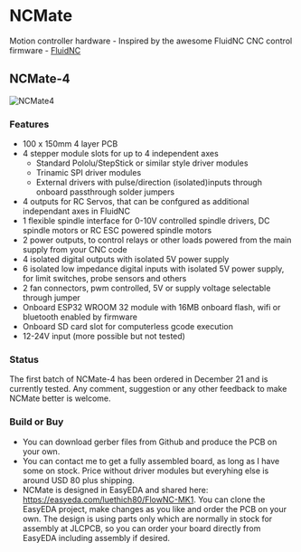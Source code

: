 # NCMate
Motion controller hardware - Inspired by the awesome FluidNC CNC control firmware - [FluidNC](https://github.com/bdring/FluidNC)

## NCMate-4
![NCMate4](https://user-images.githubusercontent.com/10495848/145067609-8ef39956-5bb4-4081-9541-c956c663a5fe.PNG)
### Features
- 100 x 150mm 4 layer PCB
- 4 stepper module slots for up to 4 independent axes
  - Standard Pololu/StepStick or similar style driver modules
  - Trinamic SPI driver modules 
  - External drivers with pulse/direction (isolated)inputs through onboard passthrough solder jumpers
- 4 outputs for RC Servos, that can be confgured as additional independant axes in FluidNC
- 1 flexible spindle interface for 0-10V controlled spindle drivers, DC spindle motors or RC ESC powered spindle motors
- 2 power outputs, to control relays or other loads powered from the main supply from your CNC code
- 4 isolated digital outputs with isolated 5V power supply
- 6 isolated low impedance digital inputs with isolated 5V power supply, for limit switches, probe sensors and others
- 2 fan connectors, pwm controlled, 5V or supply voltage selectable through jumper
- Onboard ESP32 WROOM 32 module with 16MB onboard flash, wifi or bluetooth enabled by firmware
- Onboard SD card slot for computerless gcode execution
- 12-24V input (more possible but not tested)

### Status
The first batch of NCMate-4 has been ordered in December 21 and is currently tested.
Any comment, suggestion or any other feedback to make NCMate better is welcome.

### Build or Buy
- You can download gerber files from Github and produce the PCB on your own.
- You can contact me to get a fully assembled board, as long as I have some on stock. Price without driver modules but everyhing else is around USD 80 plus shipping. 
- NCMate is designed in EasyEDA and shared here: https://easyeda.com/luethich80/FlowNC-MK1. You can clone the EasyEDA project, make changes as you like and order the PCB on your own. The design is using parts only which are normally in stock for assembly at JLCPCB, so you can order your board directly from EasyEDA including assembly if desired.



